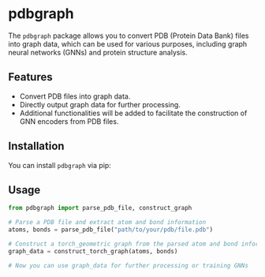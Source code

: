 # pdbgraph

The `pdbgraph` package allows you to convert PDB (Protein Data Bank) files into graph data, which can be used for various purposes, including graph neural networks (GNNs) and protein structure analysis.

## Features

- Convert PDB files into graph data.
- Directly output graph data for further processing.
- Additional functionalities will be added to facilitate the construction of GNN encoders from PDB files.

## Installation

You can install `pdbgraph` via pip:


## Usage

```python
from pdbgraph import parse_pdb_file, construct_graph

# Parse a PDB file and extract atom and bond information
atoms, bonds = parse_pdb_file("path/to/your/pdb/file.pdb")

# Construct a torch_geometric graph from the parsed atom and bond information
graph_data = construct_torch_graph(atoms, bonds)

# Now you can use graph_data for further processing or training GNNs
